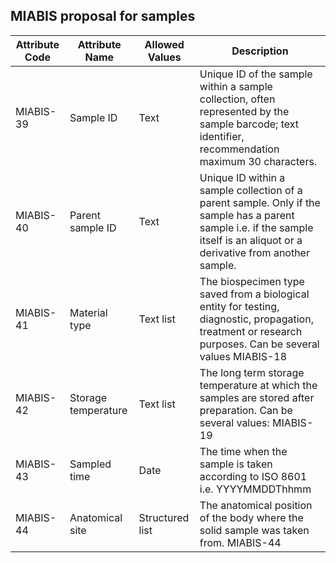 ## MIABIS proposal for samples

| Attribute Code| Attribute Name| Allowed Values| Description| 
|---|---|---|---|
| MIABIS-39| Sample ID| Text| Unique ID of the sample within a sample collection, often represented by the sample barcode; text identifier, recommendation maximum 30 characters.| 
| MIABIS-40| Parent sample ID| Text| Unique ID within a sample collection of a parent sample. Only if the sample has a parent sample i.e. if the sample itself is an aliquot or a derivative from another sample.| 
| MIABIS-41| Material type| Text list| The biospecimen type saved from a biological entity for testing, diagnostic, propagation, treatment or research purposes. Can be several values MIABIS-18| 
| MIABIS-42| Storage temperature| Text list| The long term storage temperature at which the samples are stored after preparation. Can be several values: MIABIS-19| 
| MIABIS-43| Sampled time| Date| The time when the sample is taken according to ISO 8601 i.e. YYYYMMDDThhmm| 
| MIABIS-44| Anatomical site| Structured list| The anatomical position of the body where the solid sample was taken from. MIABIS-44| 